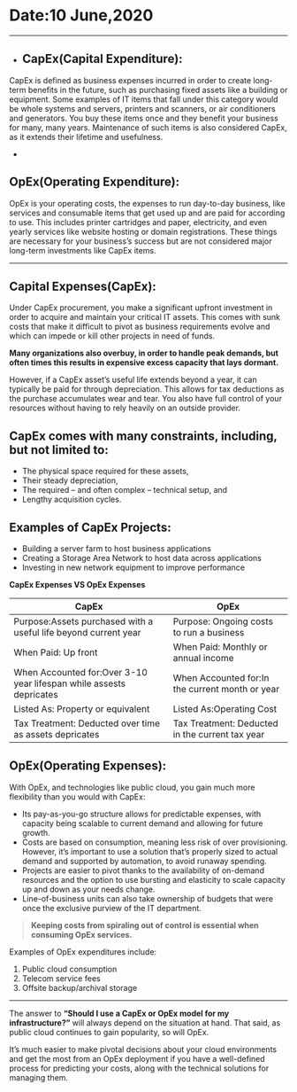 # Date:10 June,2020

------

- ## CapEx(Capital Expenditure):

CapEx is defined as business expenses incurred in order to create long-term benefits in the future, such as purchasing fixed assets like a building or equipment. Some examples of IT items that fall under this category would be whole systems and servers, printers and scanners, or air conditioners and generators. You buy these items once and they benefit your business for many, many years. Maintenance of such items is also considered CapEx, as it extends their lifetime and usefulness.

- 
## OpEx(Operating Expenditure):

OpEx is your operating costs, the expenses to run day-to-day business, like services and consumable items that get used up and are paid for according to use. This includes printer cartridges and paper, electricity, and even yearly services like website hosting or domain registrations. These things are necessary for your business’s success but are not considered major long-term investments like CapEx items.

-------

## Capital Expenses(CapEx):

Under CapEx procurement, you make a significant upfront investment in order to acquire and maintain your critical IT assets. This comes with sunk costs that make it difficult to pivot as business requirements evolve and which can impede or kill other projects in need of funds.


> 
**Many organizations also overbuy, in order to handle peak demands, but often times this results in expensive excess capacity that lays dormant.**

However, if a CapEx asset’s useful life extends beyond a year, it can typically be paid for through depreciation. This allows for tax deductions as the purchase accumulates wear and tear. You also have full control of your resources without having to rely heavily on an outside provider.

## CapEx comes with many constraints, including, but not limited to:
* The physical space required for these assets,
* Their steady depreciation,
* The required – and often complex – technical setup, and
* Lengthy acquisition cycles.

## Examples of CapEx Projects:

* Building a server farm to host business applications
* Creating a Storage Area Network to host data across applications
* Investing in new network equipment to improve performance


**CapEx Expenses VS OpEx Expenses**

CapEx | OpEx
----- | -----
Purpose:Assets purchased with a useful life beyond current year | Purpose: Ongoing costs to run a business
When Paid: Up front | When Paid: Monthly or annual income
When Accounted for:Over 3-10 year lifespan while assests depricates | When Accounted for:In the current month or year
Listed As: Property or equivalent | Listed As:Operating Cost
Tax Treatment: Deducted over time as assets depricates | Tax Treatment: Deducted in the current tax year

## OpEx(Operating Expenses):

With OpEx, and technologies like public cloud, you gain much more flexibility than you would with CapEx:

- Its pay-as-you-go structure allows for predictable expenses, with capacity being scalable to current demand and allowing for future growth.
- Costs are based on consumption, meaning less risk of over provisioning. However, it’s important to use a solution that’s properly sized to actual demand and supported by automation, to avoid runaway spending.
- Projects are easier to pivot thanks to the availability of on-demand resources and the option to use bursting and elasticity to scale capacity up and down as your needs change.
- Line-of-business units can also take ownership of budgets that were once the exclusive purview of the IT department.

>**Keeping costs from spiraling out of control is essential when consuming OpEx services.**

Examples of OpEx expenditures include:

1. Public cloud consumption
2. Telecom service fees
3. Offsite backup/archival storage

---------

The answer to **“Should I use a CapEx or OpEx model for my infrastructure?”** will always depend on the situation at hand. That said, as public cloud continues to gain popularity, so will OpEx.

It’s much easier to make pivotal decisions about your cloud environments and get the most from an OpEx deployment if you have a well-defined process for predicting your costs, along with the technical solutions for managing them.
